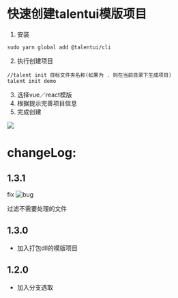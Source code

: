 # 快速创建talentui模版项目

1. 安装 
```
sudo yarn global add @talentui/cli 
```

2. 执行创建项目

```
//talent init 目标文件夹名称(如果为 . 则在当前目录下生成项目)
talent init demo
```
3. 选择vue／react模版
4. 根据提示完善项目信息
5. 完成创建


![](https://user-images.githubusercontent.com/18530075/32259551-3fde885a-befc-11e7-9e92-b82ffa3d58bf.png)

# changeLog:

## 1.3.1 
fix ![bug](https://github.com/talentui/cli/issues/2) 

过滤不需要处理的文件

## 1.3.0 
* 加入打包dll的模版项目

## 1.2.0
* 加入分支选取
